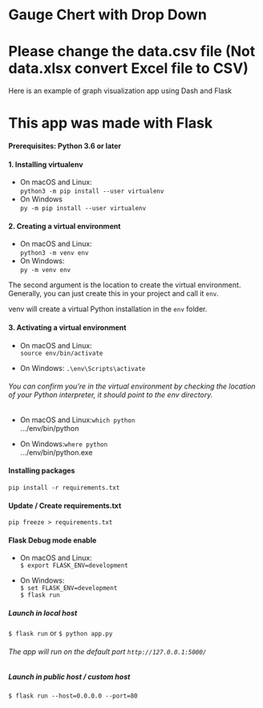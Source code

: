 # Gauge Chert with Drop Down
# Please change the data.csv file (Not data.xlsx convert Excel file to CSV)

Here is an example of graph visualization app using Dash and Flask
# This app was made with Flask 
#### Prerequisites: Python 3.6 or later

#### 1. Installing virtualenv
* On macOS and Linux:\
`python3 -m pip install --user virtualenv`
* On Windows \
 `py -m pip install --user virtualenv`
 
#### 2. Creating a virtual environment
* On macOS and Linux:\
`python3 -m venv env`
* On Windows:\
`py -m venv env`

The second argument is the location to create the virtual environment. Generally, you can just create this in your project and call it `env`.

venv will create a virtual Python installation in the `env` folder.

#### 3. Activating a virtual environment

* On macOS and Linux:\
`source env/bin/activate`

* On Windows:
`.\env\Scripts\activate`


###### You can confirm you’re in the virtual environment by checking the location of your Python interpreter, it should point to the env directory.

* On macOS and Linux:`which python`\
.../env/bin/python

* On Windows:`where python`\
.../env/bin/python.exe

#### Installing packages

`pip install -r requirements.txt`

#### Update / Create requirements.txt
`pip freeze > requirements.txt`

#### Flask Debug mode enable

* On macOS and Linux:\
`$ export FLASK_ENV=development`

* On Windows:\
`$ set FLASK_ENV=development`\
`$ flask run`

##### Launch in local host
`$ flask run` or 
`$ python app.py`

###### The app will run on the default port `http://127.0.0.1:5000/` 

##### Launch in public host / custom host
`$ flask run --host=0.0.0.0 --port=80`

